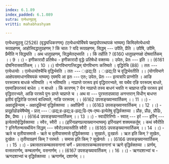 ```yaml
---
index: 6.1.89
index_padded: 6.1.089
sutra: एत्येधत्यूठ्सु
vritti: mahabhashyam

---
```

 एत्येधत्यूठ्सु (2526) (वृद्ध्यधिकरणम्) (एत्येधत्योर्विषये पक्षद्वयोपस्थापकं भाष्यम्) किमिदमेत्येधत्यो रूपग्रहणम्, आहोस्विद्धातुग्रहणम् ? किं चातः ? यदि रूपग्रहणम्, सिद्धम् --- उपैति, प्रैति । उपैषि, उपैमि, प्रैमीति न सिद्ध्यति । अथ धातुग्रहणम्, सिद्धमेतद्भवति ।। किं तर्हीति ? (6160 धातुग्रहणपक्षे दोषवार्तिकम् ।। 9 ।।) - इणीकारादौ प्रतिषेधः - इणीकारादौ वृद्धेः प्रतिषेधो वक्तव्यः । उपेतः, प्रेतः --- इति ।। (6161 दोषनिरासवार्तिकम् ।। 10 ।।)         योगविभागात्सिद्धम् योगविभागः करिष्यते । वृद्धिरेचि (88) । ततः --- एत्येधत्योः । एत्येधत्योश्चैचि वृद्धिर्भवति । ततः --- ःढ़द्य;ठि । ःढ़द्य;ठि च वृद्धिर्भवतीति ।। (योगविभागे आक्षेपसमाधानविषयकं भाष्यम्) एवमपि आ इतः --- एतः; उपेतः, प्रेतः --- इत्यत्रापि प्राप्नोति । आङि पररूपमत्र बाधकं भविष्यति । न भविष्यति । नाप्राप्ते पररूप इयं वृद्धिरारभ्यते, सा यथैव एङि पररूपम् बाधते, एवमाङिपररूपं बाधेत । न बाधते । किं कारणम् ? येन नाप्राप्ते तस्य बाधनं भवति न चाप्राप्त एङि पररूप इयं वृद्धिरारभ्यते, आङि पररूपे पुनः प्राप्ते चाप्राप्ते च । अथ वा --- पुरस्तादपवादा अनन्तरान् विधीन् बाधन्त इतीयं वृद्धिरेङि पररूपं बाधिष्यते, नाङि पररूपम् ।। (6162 उपसङ्ख्यानवार्तिकम् ।। 11 ।।) - अक्षादूहिन्याम् - अक्षादूहिन्यां वृद्धिर्वक्तव्या । अक्षौहिणी ।। (6163 उपसङ्ख्यानवार्तिकम् ।। 12 ।।) - प्रादूहोढोढ्येषैष्येषु - प्रात् --- ःढ़द्य;ह-ःढ़द्य;ढ-ःढ़द्य;ढि-एष-एष्य-इत्येतेषु वृद्धिर्वक्तव्या । प्रौहः, प्रौढः, प्रौढिः, प्रैषः, प्रैष्यः ।। (6164 उपसङ्ख्यानवार्तिकम् ।। 13 ।।) - स्वादीरेरिणोः - स्वात् --- इर्र --- इर्रिन् --- इत्येतयोर्वृद्धिर्वक्तव्या । स्वैरः, स्वैरी ।। (इर्रिन्ग्रहणप्रत्याख्यानभाष्यम्) इर्रिन्ग्रहणं शक्यमकर्तुम् । कथं स्वैरीति ? इनिनैतन्मत्वर्थीयेन सिद्धम् --- स्वैरोऽस्यास्तीति स्वैरी ।। (6165 उपसङ्ख्यानवार्तिकम् ।। 14 ।।) - ऋते च तृतीयासमासे - ऋते च तृतीयासमासे वृद्धिर्वक्तव्या । सुखार्तः, दुःखार्तः । ऋत इति किम् ? सुखेतः, दुःखेतः । तृतीयाग्रहणं किम् ? परमर्तः । समास इति किम् ? सुखेनर्तः ।। (6166 उपसङ्ख्यानवार्तिकम् ।। 15 ।।) - प्रबत्सतरकम्बलवसनानां चर्णे - प्रवत्सतरकम्बलवसनानां च ऋणे वृद्धिर्वक्तव्या । प्रार्णम्, वत्सतरार्णम्, कम्बलार्णम्, वसनार्णम् ।। (6167 उपसङ्ख्यावार्तिकम् ।। 16 ।।) - ऋणदशाभ्यां च - ऋणदशाभ्यां च वृद्धिर्वक्तव्या । ऋणार्णम्, दशार्णम् ।। 